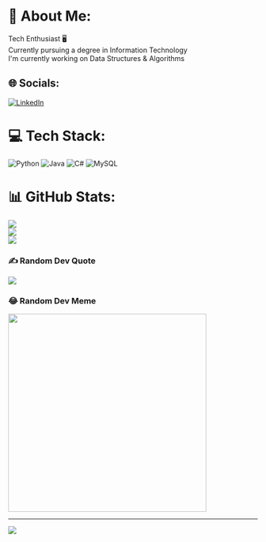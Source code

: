 # 💫 About Me:
Tech Enthusiast 🖥️<br>Currently pursuing a degree in Information Technology<br>I'm currently working on Data Structures & Algorithms <br>


## 🌐 Socials:
[![LinkedIn](https://img.shields.io/badge/LinkedIn-%230077B5.svg?logo=linkedin&logoColor=white)](https://www.linkedin.com/in/ahmedbahattab/) 

# 💻 Tech Stack:
![Python](https://img.shields.io/badge/python-3670A0?style=for-the-badge&logo=python&logoColor=ffdd54) ![Java](https://img.shields.io/badge/java-%23ED8B00.svg?style=for-the-badge&logo=openjdk&logoColor=white) ![C#](https://img.shields.io/badge/c%23-%23239120.svg?style=for-the-badge&logo=csharp&logoColor=white) ![MySQL](https://img.shields.io/badge/mysql-%2300000f.svg?style=for-the-badge&logo=mysql&logoColor=white)
# 📊 GitHub Stats:
![](https://github-readme-stats.vercel.app/api?username=ahmedbahattab&theme=dark&hide_border=false&include_all_commits=false&count_private=false)<br/>
![](https://github-readme-streak-stats.herokuapp.com/?user=ahmedbahattab&theme=dark&hide_border=false)<br/>
![](https://github-readme-stats.vercel.app/api/top-langs/?username=ahmedbahattab&theme=dark&hide_border=false&include_all_commits=false&count_private=false&layout=compact)

### ✍️ Random Dev Quote
![](https://quotes-github-readme.vercel.app/api?type=horizontal&theme=radical)

### 😂 Random Dev Meme
<img src='https://randommeme-five.vercel.app/' style="height: 400px;"/>

---
[![](https://visitcount.itsvg.in/api?id=ahmedbahattab&icon=0&color=0)](https://visitcount.itsvg.in)

<!-- Proudly created with GPRM ( https://gprm.itsvg.in ) -->
